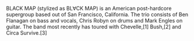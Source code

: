 BLACK MAP (stylized as BL∀CK MAP) is an American post-hardcore supergroup based out of San Francisco, California. The trio consists of Ben Flanagan on bass and vocals, Chris Robyn on drums and Mark Engles on guitar. The band most recently has toured with Chevelle,[1] Bush,[2] and Circa Survive.[3]
